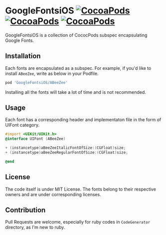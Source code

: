 # GoogleFontsiOS [![CocoaPods](https://img.shields.io/cocoapods/v/GoogleFontsiOS.svg?style=flat)](http://cocoapods.org/?q=name%3AGoogleFontsiOS) [![CocoaPods](https://img.shields.io/cocoapods/p/GoogleFontsiOS.svg?style=flat)](https://github.com/parakeety/GoogleFontsiOS) [![CocoaPods](https://img.shields.io/cocoapods/l/GoogleFontsiOS.svg?style=flat)](https://github.com/parakeety/GoogleFontsiOS/blob/master/LICENSE)

GoogleFontsiOS is a collection of CococPods subspec encapsulating Google Fonts.


## Installation
Each fonts are encapsulated as a subspec. For example, if you'd like to install `ABeeZee`, write as below in your Podfile.

```ruby
pod 'GoogleFontsiOS/ABeeZee'
```

Installing all the fonts will take a lot of time and is not recommended.


## Usage
Each font has a corresponding header and implementaton file in the form of UIFont category.
```objective-c
#import <UIKit/UIKit.h>
@interface UIFont (ABeeZee)

+ (instancetype)aBeeZeeItalicFontOfSize:(CGFloat)size;
+ (instancetype)aBeeZeeRegularFontOfSize:(CGFloat)size;

@end
```


## License
The code itself is under MIT License. The fonts belong to their respective owners and are under corresponding licenses.

## Contribution
Pull Requests are welcome, especially for ruby codes in `CodeGenerator` directory, as I'm new to ruby.

